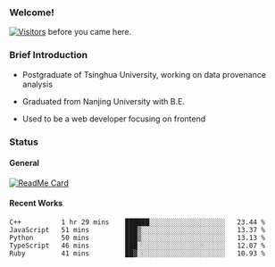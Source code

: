 ### Welcome!

[![Visitors](https://visitor-badge.laobi.icu/badge?page_id=HermitSun.HermitSun)]() before you came here.

### Brief Introduction

- Postgraduate of Tsinghua University, working on data provenance analysis

- Graduated from Nanjing University with B.E.

- Used to be a web developer focusing on frontend

### Status

#### General

[![ReadMe Card](https://github-readme-stats.hermitsun.vercel.app/api?username=HermitSun&count_private=true&show_icons=true)]()

#### Recent Works

<!--START_SECTION:waka-->
```text
C++          1 hr 29 mins    ██████░░░░░░░░░░░░░░░░░░░   23.44 % 
JavaScript   51 mins         ███▒░░░░░░░░░░░░░░░░░░░░░   13.37 % 
Python       50 mins         ███▒░░░░░░░░░░░░░░░░░░░░░   13.13 % 
TypeScript   46 mins         ███░░░░░░░░░░░░░░░░░░░░░░   12.07 % 
Ruby         41 mins         ██▓░░░░░░░░░░░░░░░░░░░░░░   10.93 % 
```
<!--END_SECTION:waka-->
